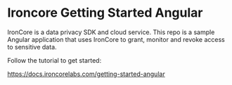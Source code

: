 # Ironcore Getting Started Angular

IronCore is a data privacy SDK and cloud service. This repo is a sample Angular application that uses IronCore to grant, monitor and revoke access to sensitive data.

Follow the tutorial to get started:

https://docs.ironcorelabs.com/getting-started-angular
